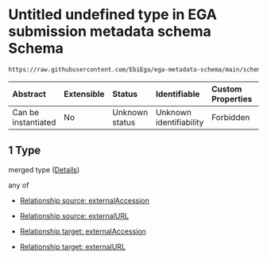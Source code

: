 # Untitled undefined type in EGA submission metadata schema Schema

```txt
https://raw.githubusercontent.com/EbiEga/ega-metadata-schema/main/schemas/EGA.submission.json#/properties/submissionRelationships/items/allOf/1/anyOf/1/allOf/1
```



| Abstract            | Extensible | Status         | Identifiable            | Custom Properties | Additional Properties | Access Restrictions | Defined In                                                                           |
| :------------------ | :--------- | :------------- | :---------------------- | :---------------- | :-------------------- | :------------------ | :----------------------------------------------------------------------------------- |
| Can be instantiated | No         | Unknown status | Unknown identifiability | Forbidden         | Allowed               | none                | [EGA.submission.json\*](../../../schemas/EGA.submission.json "open original schema") |

## 1 Type

merged type ([Details](ega-12-properties-submission-relationships-items-allof-relationship-constraints-for-a-submission-anyof-relationships-of-external-accessions-and-urls-optional-ones-allof-1.md))

any of

*   [Relationship source: externalAccession](ega-4-defs-relationship-source-externalaccession.md "check type definition")

*   [Relationship source: externalURL](ega-4-defs-relationship-source-externalurl.md "check type definition")

*   [Relationship target: externalAccession](ega-4-defs-relationship-target-externalaccession.md "check type definition")

*   [Relationship target: externalURL](ega-4-defs-relationship-target-externalurl.md "check type definition")
